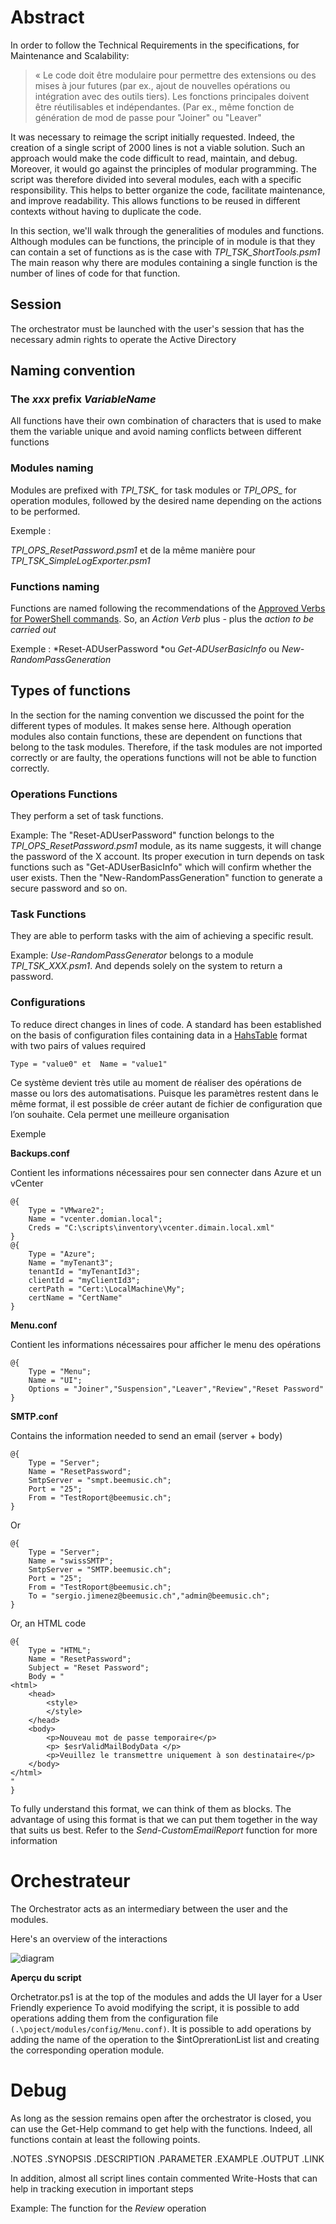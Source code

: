 # Abstract 

In order to follow the Technical Requirements in the specifications, for Maintenance and Scalability:
> « Le code doit être modulaire pour permettre des extensions ou des mises à jour futures (par ex., ajout de nouvelles opérations ou intégration avec des outils tiers). Les fonctions principales doivent être réutilisables et indépendantes. (Par ex., même fonction de génération de mod de passe pour "Joiner" ou "Leaver" 

It was necessary to reimage the script initially requested. Indeed, the creation of a single script of 2000 lines is not a viable solution. Such an approach would make the code difficult to read, maintain, and debug. Moreover, it would go against the principles of modular programming. The script was therefore divided into several modules, each with a specific responsibility. This helps to better organize the code, facilitate maintenance, and improve readability. This allows functions to be reused in different contexts without having to duplicate the code. 

In this section, we'll walk through the generalities of modules and functions. Although modules can be functions, the principle of in module is that they can contain a set of functions as is the case with *TPI_TSK_ShortTools.psm1* The main reason why there are modules containing a single function is the number of lines of code for that function.

## Session 

The orchestrator must be launched with the user's session that has the necessary admin rights to operate the Active Directory 

## Naming convention

### The *xxx* prefix *VariableName* 

All functions have their own combination of characters that is used to make them the variable unique and avoid naming conflicts between different functions
###  Modules naming

Modules are prefixed with *TPI_TSK_* for task modules or *TPI_OPS_* for operation modules, followed by the desired name depending on the actions to be performed.

Exemple : 

*TPI_OPS_ResetPassword.psm1* et de la même manière pour *TPI_TSK_SimpleLogExporter.psm1*

### Functions naming

Functions are named following the recommendations of the [Approved Verbs for PowerShell commands](https://learn.microsoft.com/en-us/powershell/scripting/developer/cmdlet/approved-verbs-for-windows-powershell-commands?view=powershell-7.5). So, an *Action Verb* plus *-* plus the *action to be carried out*

Exemple : 
*Reset-ADUserPassword *ou *Get-ADUserBasicInfo* ou *New-RandomPassGeneration*

## Types of functions

In the section for the naming convention we discussed the point for the different types of modules. It makes sense here. Although operation modules also contain functions, these are dependent on functions that belong to the task modules. Therefore, if the task modules are not imported correctly or are faulty, the operations functions will not be able to function correctly. 

### Operations Functions

They perform a set of task functions.

Example: The "Reset-ADUserPassword" function belongs to the *TPI_OPS_ResetPassword.psm1* module, as its name suggests, it will change the password of the X account. Its proper execution in turn depends on task functions such as "Get-ADUserBasicInfo" which will confirm whether the user exists. Then the "New-RandomPassGeneration" function to generate a secure password and so on.

### Task Functions 
They are able to perform tasks with the aim of achieving a specific result.

Example: *Use-RandomPassGenerator* belongs to a module *TPI_TSK_XXX.psm1*. And depends solely on the system to return a password.

### Configurations 

To reduce direct changes in lines of code. A standard has been established on the basis of configuration files containing data in a [HahsTable](https://learn.microsoft.com/en-us/powershell/module/microsoft.powershell.core/about/about_hash_tables?view=powershell-7.5) format with two pairs of values required 

`
    Type = "value0"	et 	Name = "value1" 
`

Ce système devient très utile au moment de réaliser des opérations de masse ou lors des automatisations. Puisque les paramètres restent dans le même format, il est possible de créer autant de fichier de configuration que l’on souhaite. Cela permet une meilleure organisation 

Exemple 

**Backups.conf** 

Contient les informations nécessaires pour sen connecter dans Azure et un vCenter 

```
@{
    Type = "VMware2";
    Name = "vcenter.domian.local";
    Creds = "C:\scripts\inventory\vcenter.dimain.local.xml" 
}
@{ 
    Type = "Azure";
    Name = "myTenant3";
    tenantId = "myTenantId3";
    clientId = "myClientId3";
    certPath = "Cert:\LocalMachine\My";
    certName = "CertName"
}
```
**Menu.conf** 

Contient les informations nécessaires pour afficher le menu des opérations

```
@{  
    Type = "Menu";
    Name = "UI";
    Options = "Joiner","Suspension","Leaver","Review","Reset Password"
}
```

**SMTP.conf** 

Contains the information needed to send an email (server + body)

```
@{  
    Type = "Server";
    Name = "ResetPassword";
    SmtpServer = "smpt.beemusic.ch";
    Port = "25";
    From = "TestRoport@beemusic.ch";
} 
```
Or 
```
@{  
    Type = "Server";
    Name = "swissSMTP";
    SmtpServer = "SMTP.beemusic.ch";
    Port = "25";
    From = "TestRoport@beemusic.ch";
    To = "sergio.jimenez@beemusic.ch","admin@beemusic.ch";
}
```
Or, an HTML code
```
@{
    Type = "HTML";
    Name = "ResetPassword";
    Subject = "Reset Password";
    Body = "
<html>
    <head>
        <style>
        </style>
    </head>
    <body>
        <p>Nouveau mot de passe temporaire</p>
        <p> $esrValidMailBodyData </p>
        <p>Veuillez le transmettre uniquement à son destinataire</p>
    </body>
</html>
"
}
```

To fully understand this format, we can think of them as blocks. The advantage of using this format is that we can put them together in the way that suits us best. Refer to the *Send-CustomEmailReport* function for more information 


# Orchestrateur 

The Orchestrator acts as an intermediary between the user and the modules.

 Here's an overview of the interactions


![diagram](/documentation/pics/diagram.png)

**Aperçu du script**

Orchetrator.ps1 is at the top of the modules and adds the UI layer for a User Friendly experience To avoid modifying the script, it is possible to add operations adding them from the configuration file `(.\poject/modules/config/Menu.conf)`. It is possible to add operations by adding the name of the operation to the $intOprerationList list and creating the corresponding operation module.



# Debug 

As long as the session remains open after the orchestrator is closed, you can use the Get-Help command to get help with the functions. Indeed, all functions contain at least the following points.

.NOTES
.SYNOPSIS
.DESCRIPTION
.PARAMETER
.EXAMPLE
.OUTPUT
.LINK 

In addition, almost all script lines contain commented Write-Hosts that can help in tracking execution in important steps

Example: The function for the *Review* operation
